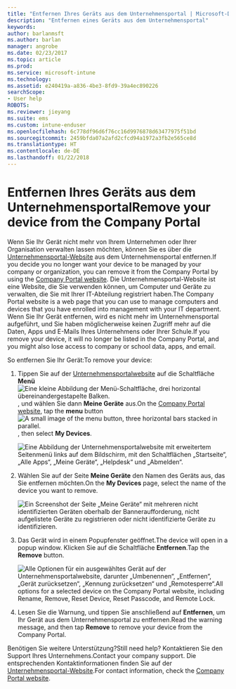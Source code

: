 ```yaml
---
title: "Entfernen Ihres Geräts aus dem Unternehmensportal | Microsoft-Dokumentation"
description: "Entfernen eines Geräts aus dem Unternehmensportal"
keywords: 
author: barlanmsft
ms.author: barlan
manager: angrobe
ms.date: 02/23/2017
ms.topic: article
ms.prod: 
ms.service: microsoft-intune
ms.technology: 
ms.assetid: e240419a-a836-4be3-8fd9-39a4ec890226
searchScope:
- User help
ROBOTS: 
ms.reviewer: jieyang
ms.suite: ems
ms.custom: intune-enduser
ms.openlocfilehash: 6c778df96d6f76cc16d9976878d63477975f51bd
ms.sourcegitcommit: 2459bfda07a2afd2cfcd94a1972a3fb2e565ce8d
ms.translationtype: HT
ms.contentlocale: de-DE
ms.lasthandoff: 01/22/2018
---
```

# <a name="remove-your-device-from-the-company-portal"></a><span data-ttu-id="49924-103">Entfernen Ihres Geräts aus dem Unternehmensportal</span><span class="sxs-lookup"><span data-stu-id="49924-103">Remove your device from the Company Portal</span></span>

<span data-ttu-id="49924-104">Wenn Sie Ihr Gerät nicht mehr von Ihrem Unternehmen oder Ihrer Organisation verwalten lassen möchten, können Sie es über die [Unternehmensportal-Website](https://portal.manage.microsoft.com#HelpDeskDialog) aus dem Unternehmensportal entfernen.</span><span class="sxs-lookup"><span data-stu-id="49924-104">If you decide you no longer want your device to be managed by your company or organization, you can remove it from the Company Portal by using the [Company Portal website](https://portal.manage.microsoft.com#HelpDeskDialog).</span></span> <span data-ttu-id="49924-105">Die Unternehmensportal-Website ist eine Website, die Sie verwenden können, um Computer und Geräte zu verwalten, die Sie mit Ihrer IT-Abteilung registriert haben.</span><span class="sxs-lookup"><span data-stu-id="49924-105">The Company Portal website is a web page that you can use to manage computers and devices that you have enrolled into management with your IT department.</span></span> <span data-ttu-id="49924-106">Wenn Sie Ihr Gerät entfernen, wird es nicht mehr im Unternehmensportal aufgeführt, und Sie haben möglicherweise keinen Zugriff mehr auf die Daten, Apps und E-Mails Ihres Unternehmens oder Ihrer Schule.</span><span class="sxs-lookup"><span data-stu-id="49924-106">If you remove your device, it will no longer be listed in the Company Portal, and you might also lose access to company or school data, apps, and email.</span></span>

<span data-ttu-id="49924-107">So entfernen Sie Ihr Gerät:</span><span class="sxs-lookup"><span data-stu-id="49924-107">To remove your device:</span></span>

1. <span data-ttu-id="49924-108">Tippen Sie auf der [Unternehmensportalwebsite](https://portal.manage.microsoft.com#HelpDeskDialog) auf die Schaltfläche __Menü__ ![Eine kleine Abbildung der Menü-Schaltfläche, drei horizontal übereinandergestapelte Balken.](/Intune/whats-new/media/CP_hamburger_menu.png), und wählen Sie dann __Meine Geräte__ aus.</span><span class="sxs-lookup"><span data-stu-id="49924-108">On the [Company Portal website](https://portal.manage.microsoft.com#HelpDeskDialog), tap the __menu__ button ![A small image of the menu button, three horizontal bars stacked in parallel.](/Intune/whats-new/media/CP_hamburger_menu.png), then select __My Devices__.</span></span>

   ![Eine Abbildung der Unternehmensportalwebsite mit erweitertem Seitenmenü links auf dem Bildschirm, mit den Schaltflächen „Startseite“, „Alle Apps“, „Meine Geräte“, „Helpdesk“ und „Abmelden“.](/media/iwp-expanded-sidebar.png)

2. <span data-ttu-id="49924-110">Wählen Sie auf der Seite __Meine Geräte__ den Namen des Geräts aus, das Sie entfernen möchten.</span><span class="sxs-lookup"><span data-stu-id="49924-110">On the __My Devices__ page, select the name of the device you want to remove.</span></span>

    ![Ein Screenshot der Seite „Meine Geräte“ mit mehreren nicht identifizierten Geräten oberhalb der Banneraufforderung, nicht aufgelistete Geräte zu registrieren oder nicht identifizierte Geräte zu identifizieren.](./media/macOS_enroll_002_tap_here_banner.png)

3. <span data-ttu-id="49924-112">Das Gerät wird in einem Popupfenster geöffnet.</span><span class="sxs-lookup"><span data-stu-id="49924-112">The device will open in a popup window.</span></span> <span data-ttu-id="49924-113">Klicken Sie auf die Schaltfläche **Entfernen**.</span><span class="sxs-lookup"><span data-stu-id="49924-113">Tap the **Remove** button.</span></span>

   ![<span data-ttu-id="49924-114">Alle Optionen für ein ausgewähltes Gerät auf der Unternehmensportalwebsite, darunter „Umbenennen“, „Entfernen“, „Gerät zurücksetzen“, „Kennung zurücksetzen“ und „Remotesperre“.</span><span class="sxs-lookup"><span data-stu-id="49924-114">All options for a selected device on the Company Portal website, including Rename, Remove, Reset Device, Reset Passcode, and Remote Lock.</span></span> ](./media/iwp-screen-with-all-options.png)

4. <span data-ttu-id="49924-115">Lesen Sie die Warnung, und tippen Sie anschließend auf **Entfernen**, um Ihr Gerät aus dem Unternehmensportal zu entfernen.</span><span class="sxs-lookup"><span data-stu-id="49924-115">Read the warning message, and then tap **Remove** to remove your device from the Company Portal.</span></span>

<span data-ttu-id="49924-116">Benötigen Sie weitere Unterstützung?</span><span class="sxs-lookup"><span data-stu-id="49924-116">Still need help?</span></span> <span data-ttu-id="49924-117">Kontaktieren Sie den Support Ihres Unternehmens.</span><span class="sxs-lookup"><span data-stu-id="49924-117">Contact your company support.</span></span> <span data-ttu-id="49924-118">Die entsprechenden Kontaktinformationen finden Sie auf der [Unternehmensportal-Website](https://portal.manage.microsoft.com#HelpDeskDialog).</span><span class="sxs-lookup"><span data-stu-id="49924-118">For contact information, check the [Company Portal website](https://portal.manage.microsoft.com#HelpDeskDialog).</span></span>
